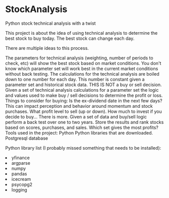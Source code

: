 # StockAnalysis
Python stock technical analysis with a twist

This project is about the idea of using technical analysis to determine the best stock to buy today. The best stock can change each day.

There are multiple ideas to this process.

The parameters for technical analysis (weighting, number of periods to check, etc) will show the best stock based on market conditions.
You don't know which parameter set will work best in the current market conditions without back testing.
The calculations for the technical analysis are boiled down to one number for each day. This number is constant given a parameter set and historical stock data. THIS IS NOT a buy or sell decision.
Given a set of technical analysis calculations for a parameter set the logic and values used to make buy / sell decisions to determine the profit or loss.
Things to consider for buying: Is the ex-dividend date in the next few days? This can impact perception and behavior around
momentum and stock purchases. What profit level to sell (up or down). How much to invest if you decide to buy... There is more.
Given a set of data and buy/sell logic perform a back test over one to two years. Store the results and rank stocks based on scores, purchases, and sales. Which set gives the most profits?
Tools used in the project:
Python
Python libraries that are downloaded.
Postgresql database

Python library list (I probably missed something that needs to be installed):
<li>yfinance</li>
<li>argparse</li>
<li>numpy</li>
<li>pandas</li>
<li>icecream</li>
<li>psycopg2</li>
<li>logging</li>

